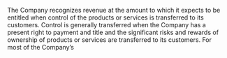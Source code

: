 The Company recognizes revenue at the amount to which it expects to be entitled when control of the products or services is
transferred to its customers. Control is generally transferred when the Company has a present right to payment and title and the
significant risks and rewards of ownership of products or services are transferred to its customers. For most of the Company’s